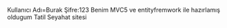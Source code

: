 
Kullanıcı Adı=Burak  Şifre:123  Benim MVC5  ve entityfremwork ile hazırlamış oldugum Tatil Seyahat sitesi

